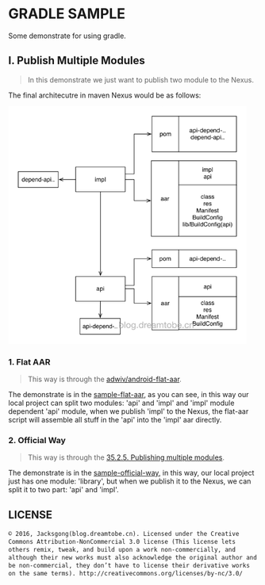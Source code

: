 # GRADLE SAMPLE

Some demonstrate for using gradle.

## I. Publish Multiple Modules

> In this demonstrate we just want to publish two module to the Nexus.

The final architecutre in maven Nexus would be as follows:

<img src="https://github.com/Jacksgong/gralde-sample/raw/master/art/gradle-multiple-modules.png" width="480">

### 1. Flat AAR

> This way is through the [adwiv/android-flat-aar](https://github.com/adwiv/android-fat-aar).

The demonstrate is in the [sample-flat-aar](todo-path), as you can see, in this way our local project can split two modules: 'api' and 'impl' and 'impl' module dependent 'api' module, when we publish 'impl' to the Nexus, the flat-aar script will assemble all stuff in the 'api' into the 'impl' aar directly.

### 2. Official Way

> This way is through the [35.2.5. Publishing multiple modules](https://docs.gradle.org/current/userguide/publishing_maven.html#sec:publishing_multiple_modules_to_maven).

The demonstrate is in the [sample-official-way](todo-path), in this way, our local project just has one module: 'library', but when we publish it to the Nexus, we can split it to two part: 'api' and 'impl'.


## LICENSE

```
© 2016, Jacksgong(blog.dreamtobe.cn). Licensed under the Creative Commons Attribution-NonCommercial 3.0 license (This license lets others remix, tweak, and build upon a work non-commercially, and although their new works must also acknowledge the original author and be non-commercial, they don’t have to license their derivative works on the same terms). http://creativecommons.org/licenses/by-nc/3.0/
```
